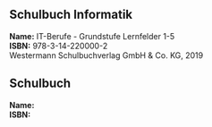 ## Schulbuch Informatik
**Name:** IT-Berufe - Grundstufe Lernfelder 1-5<br>
**ISBN:** 978-3-14-220000-2<br>
Westermann Schulbuchverlag GmbH & Co. KG, 2019

## Schulbuch 
**Name:** <br>
**ISBN:** <br>


